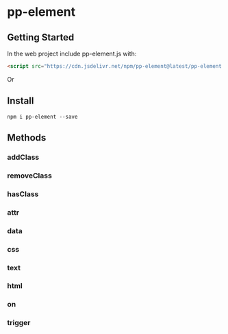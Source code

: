# pp-element

## Getting Started
In the web project include pp-element.js with:

```html
<script src="https://cdn.jsdelivr.net/npm/pp-element@latest/pp-element.min.js" ></script>
```

Or

## Install

```console
npm i pp-element --save
```
## Methods

### addClass
### removeClass
### hasClass
### attr
### data
### css
### text
### html
### on  
### trigger
